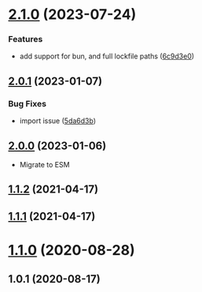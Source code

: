 # [2.1.0](https://github.com/bconnorwhite/which-pm-lockfile/compare/v2.0.1...v2.1.0) (2023-07-24)


### Features

* add support for bun, and full lockfile paths ([6c9d3e0](https://github.com/bconnorwhite/which-pm-lockfile/commit/6c9d3e0e6ae297a45513db8387aa439137292dc9))



## [2.0.1](https://github.com/bconnorwhite/which-pm-lockfile/compare/v2.0.0...v2.0.1) (2023-01-07)


### Bug Fixes

* import issue ([5da6d3b](https://github.com/bconnorwhite/which-pm-lockfile/commit/5da6d3b9d5a2149171e14b34b9d80afc72e0d169))



## [2.0.0](https://github.com/bconnorwhite/which-pm-lockfile/compare/v1.1.2...v2.1.3) (2023-01-06)

* Migrate to ESM


## [1.1.2](https://github.com/bconnorwhite/which-pm-lockfile/compare/v1.1.1...v1.1.2) (2021-04-17)



## [1.1.1](https://github.com/bconnorwhite/which-pm-lockfile/compare/v1.1.0...v1.1.1) (2021-04-17)



# [1.1.0](https://github.com/bconnorwhite/which-pm-lockfile/compare/v1.0.1...v1.1.0) (2020-08-28)



## 1.0.1 (2020-08-17)



